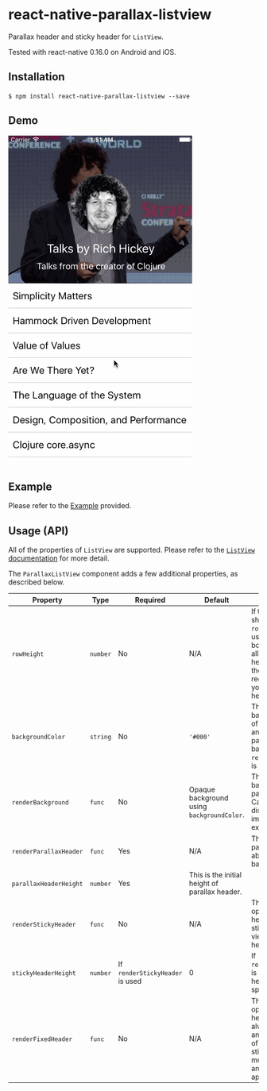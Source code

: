 # react-native-parallax-listview

Parallax header and sticky header for `ListView`.

Tested with react-native 0.16.0 on Android and iOS.

## Installation

```
$ npm install react-native-parallax-listview --save
```

## Demo

![](./demo.gif)

## Example

Please refer to the [Example](./Example/example.js) provided.

## Usage (API)

All of the properties of `ListView` are supported. Please refer to the
[`ListView` documentation](https://facebook.github.io/react-native/docs/listview.html) for more detail.

The `ParallaxListView` component adds a few additional properties, as described below.


| Property | Type | Required | Default | Description |
| -------- | ---- | -------- | ------- | ----------- |
| `rowHeight` | `number` | No  | N/A | If the content is short, the `rowHeight` will be used to calculate bottom padding to allow parallax header to scroll all the way up. It is recommended that you set this fixed height. |
| `backgroundColor` | `string` | No | `'#000'` | This is the background color of sticky header, and also used as parallax header background color if `renderBackground` is not provided. |
| `renderBackground` | `func` | No | Opaque background using `backgroundColor`. | This renders the background of the parallax header. Can be used to display cover images for example. |
| `renderParallaxHeader` |  `func` | Yes | N/A | This renders the parallax header above the background. |
| `parallaxHeaderHeight` | `number` | Yes | This is the initial height of parallax header. |
| `renderStickyHeader` | `func` | No | N/A | This renders an optional sticky header that will stick to the top of view when parallax header scrolls up. |
| `stickyHeaderHeight` | `number` | If `renderStickyHeader` is used | 0 | If `renderStickyHeader` is set, then its height must be specified. |
| `renderFixedHeader` | `func` | No | N/A | This renders an optional fixed header that will always be visible and fixed to the top of the view (and sticky header). You must set its height and width appropriately. |

